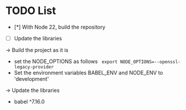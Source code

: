 # TODO List

- [*] With Node 22, build the repository
- [ ] Update the libraries


-> Build the project as it is
 - set the NODE_OPTIONS as follows
    ``` export NODE_OPTIONS=--openssl-legacy-provider```
 - Set the environment variables BABEL_ENV and NODE_ENV to 'development'

-> Update the libraries
 - babel ^7.16.0


